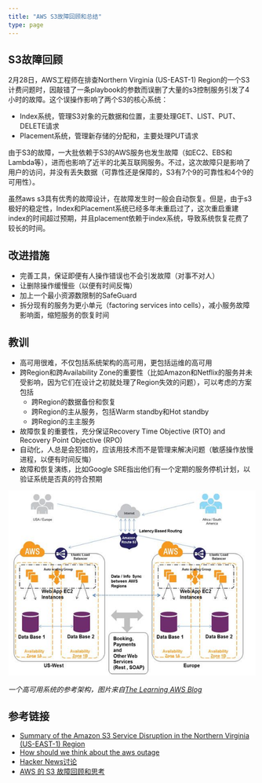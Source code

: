 ```yaml
---
title: "AWS S3故障回顾和总结"
type: page
---
```


## S3故障回顾

2月28日，AWS工程师在排查Northern Virginia (US-EAST-1) Region的一个S3计费问题时，因敲错了一条playbook的参数而误删了大量的s3控制服务引发了4小时的故障。这个误操作影响了两个S3的核心系统：

- Index系统，管理S3对象的元数据和位置，主要处理GET、LIST、PUT、DELETE请求
- Placement系统，管理新存储的分配和，主要处理PUT请求

由于S3的故障，一大批依赖于S3的AWS服务也发生故障（如EC2、EBS和Lambda等），进而也影响了近半的北美互联网服务。不过，这次故障只是影响了用户的访问，并没有丢失数据（可靠性还是保障的，S3有7个9的可靠性和4个9的可用性）。

虽然aws s3具有优秀的故障设计，在故障发生时一般会自动恢复。但是，由于s3极好的稳定性，Index和Placement系统已经多年未重启过了，这次重启重建index的时间超过预期，并且placement依赖于index系统，导致系统恢复花费了较长的时间。

## 改进措施

- 完善工具，保证即便有人操作错误也不会引发故障（对事不对人）
- 让删除操作缓慢些（以便有时间反悔）
- 加上一个最小资源数限制的SafeGuard
- 拆分现有的服务为更小单元（factoring services into cells），减小服务故障影响面，缩短服务的恢复时间

## 教训

- 高可用很难，不仅包括系统架构的高可用，更包括运维的高可用
- 跨Region和跨Availability Zone的重要性（比如Amazon和Netflix的服务并未受影响，因为它们在设计之初就处理了Region失效的问题），可以考虑的方案包括
  - 跨Region的数据备份和恢复
  - 跨Region的主从服务，包括Warm standby和Hot standby
  - 跨Region的主主服务
- 故障恢复的重要性，充分保证Recovery Time Objective (RTO) and Recovery Point Objective (RPO)
- 自动化，人总是会犯错的，应该用技术而不是管理来解决问题（敏感操作放慢进程，以便有时间反悔）
- 故障和恢复演练，比如Google SRE指出他们有一个定期的服务停机计划，以验证系统是否真的符合预期

![](pinterest-ha.jpg)

_一个高可用系统的参考架构，图片来自[The Learning AWS Blog](https://learningawsblog.com/2017/03/02/how-should-we-think-about-the-aws-outage/)_

## 参考链接

- [Summary of the Amazon S3 Service Disruption in the Northern Virginia (US-EAST-1) Region](https://aws.amazon.com/cn/message/41926/)
- [How should we think about the aws outage](https://learningawsblog.com/2017/03/02/how-should-we-think-about-the-aws-outage/)
- [Hacker News讨论](https://news.ycombinator.com/item?id=13775667)
- [AWS 的 S3 故障回顾和思考](http://coolshell.cn/articles/17737.html)